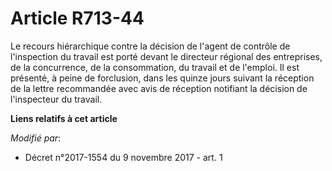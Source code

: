 # Article R713-44

Le recours hiérarchique contre la décision de l'agent de contrôle de l'inspection du travail est porté devant le directeur
régional des entreprises, de la concurrence, de la consommation, du travail et de l'emploi. Il est présenté, à peine de
forclusion, dans les quinze jours suivant la réception de la lettre recommandée avec avis de réception notifiant la décision
de l'inspecteur du travail.

**Liens relatifs à cet article**

_Modifié par_:

  - Décret n°2017-1554 du 9 novembre 2017 - art. 1
